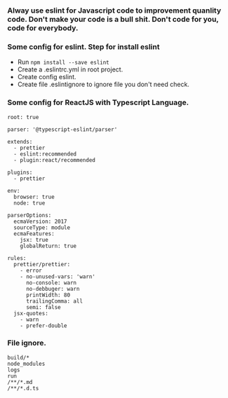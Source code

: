 ### Alway use eslint for Javascript code to improvement quanlity code. Don't make your code is a bull shit. Don't code for you, code for everybody.

### Some config for eslint. Step for install eslint
- Run ``` npm install --save eslint ```
- Create a .eslintrc.yml in root project.
- Create config eslint.
- Create file .eslintignore to ignore file you don't need check.

### Some config for ReactJS with Typescript Language.
```
root: true

parser: '@typescript-eslint/parser'

extends:
  - prettier
  - eslint:recommended
  - plugin:react/recommended

plugins:
  - prettier

env:
  browser: true
  node: true

parserOptions:
  ecmaVersion: 2017
  sourceType: module
  ecmaFeatures:
    jsx: true
    globalReturn: true

rules:
  prettier/prettier:
    - error
    - no-unused-vars: 'warn'
      no-console: warn
      no-debbuger: warn
      printWidth: 80
      trailingComma: all
      semi: false
  jsx-quotes:
    - warn
    - prefer-double
```

### File ignore.
```
build/*
node_modules
logs
run
/**/*.md
/**/*.d.ts
```
